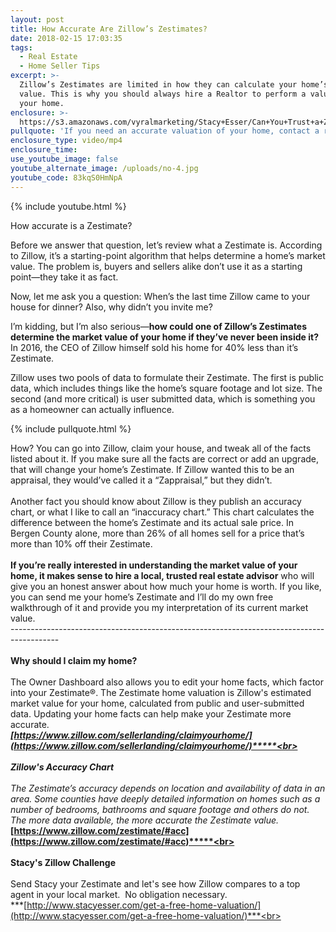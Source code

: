 ```yaml
---
layout: post
title: How Accurate Are Zillow’s Zestimates?
date: 2018-02-15 17:03:35
tags:
  - Real Estate
  - Home Seller Tips
excerpt: >-
  Zillow’s Zestimates are limited in how they can calculate your home’s market
  value. This is why you should always hire a Realtor to perform a valuation of
  your home.
enclosure: >-
  https://s3.amazonaws.com/vyralmarketing/Stacy+Esser/Can+You+Trust+a+Zestimate+to+Give+Your+Home+an+Accurate+Valuation%253F.mp4
pullquote: 'If you need an accurate valuation of your home, contact a real estate expert.'
enclosure_type: video/mp4
enclosure_time:
use_youtube_image: false
youtube_alternate_image: /uploads/no-4.jpg
youtube_code: 83kqS0HmNpA
---
```


{% include youtube.html %}

How accurate is a Zestimate?

Before we answer that question, let’s review what a Zestimate is. According to Zillow, it’s a starting-point algorithm that helps determine a home’s market value. The problem is, buyers and sellers alike don’t use it as a starting point—they take it as fact.

Now, let me ask you a question: When’s the last time Zillow came to your house for dinner? Also, why didn’t you invite me?

I’m kidding, but I’m also serious—**how could one of Zillow’s Zestimates determine the market value of your home if they’ve never been inside it?** In 2016, the CEO of Zillow himself sold his home for 40% less than it’s Zestimate.

Zillow uses two pools of data to formulate their Zestimate. The first is public data, which includes things like the home’s square footage and lot size. The second (and more critical) is user submitted data, which is something you as a homeowner can actually influence.

{% include pullquote.html %}

How? You can go into Zillow, claim your house, and tweak all of the facts listed about it. If you make sure all the facts are correct or add an upgrade, that will change your home’s Zestimate. If Zillow wanted this to be an appraisal, they would’ve called it a “Zappraisal,” but they didn’t.<br><br>Another fact you should know about Zillow is they publish an accuracy chart, or what I like to call an “inaccuracy chart.” This chart calculates the difference between the home’s Zestimate and its actual sale price. In Bergen County alone, more than 26% of all homes sell for a price that’s more than 10% off their Zestimate.**<br><br>If you’re really interested in understanding the market value of your home, it makes sense to hire a local, trusted real estate advisor** who will give you an honest answer about how much your home is worth. If you like, you can send me your home’s Zestimate and I’ll do my own free walkthrough of it and provide you my interpretation of its current market value.<br>------------------------------------------------------------------------------------------<br>**<br>Why should I claim my home?**<br><br>The Owner Dashboard also allows you to edit your home facts, which factor into your Zestimate&reg;. The Zestimate home valuation is Zillow's estimated market value for your home, calculated from public and user-submitted data. Updating your home facts can help make your Zestimate more accurate.&nbsp;<br>***[https://www.zillow.com/sellerlanding/claimyourhome/](https://www.zillow.com/sellerlanding/claimyourhome/)*****<br><br><br>Zillow's Accuracy Chart**<br><br>The Zestimate’s accuracy depends on location and availability of data in an area. Some counties have deeply detailed information on homes such as a number of bedrooms, bathrooms and square footage and others do not. The more data available, the more accurate the Zestimate value.<br>***[https://www.zillow.com/zestimate/#acc](https://www.zillow.com/zestimate/#acc)*****<br><br><br>Stacy's Zillow Challenge**<br><br>Send Stacy your Zestimate and let's see how Zillow compares to a top agent in your local market. &nbsp;No obligation necessary.&nbsp;<br>***[http://www.stacyesser.com/get-a-free-home-valuation/](http://www.stacyesser.com/get-a-free-home-valuation/)***<br>&nbsp;
